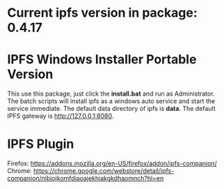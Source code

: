 # Current ipfs version in package: 0.4.17

# IPFS Windows Installer Portable Version
This use this package, just click the **install.bat** and run as Administrator. The batch scripts will install ipfs as a windows auto service and start the service immediate. The default data directory of ipfs is **data**. The default IPFS gateway is http://127.0.0.1:8080. 

# IPFS Plugin
Firefox: https://addons.mozilla.org/en-US/firefox/addon/ipfs-companion/
Chrome: https://chrome.google.com/webstore/detail/ipfs-companion/nibjojkomfdiaoajekhjakgkdhaomnch?hl=en